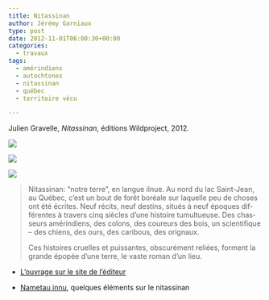 ```yaml
---
title: Nitassinan
author: Jérémy Garniaux
type: post
date: 2012-11-01T06:00:30+00:00
categories:
  - travaux
tags:
  - amérindiens
  - autochtones
  - nitassinan
  - québec
  - territoire vécu

---
```

Julien Grav­elle, _Nitassi­nan_, édi­tions Wild­pro­ject, 2012.

![](albums/carnet/nitassinan/nitassinan_small.png)

![](albums/carnet/nitassinan/DSC_0332_small.jpg)

![](albums/carnet/nitassinan/DSC_0318_small.jpg)

> Nitassi­nan: “notre terre”, en langue ilnue. Au nord du lac Saint-Jean, au Québec, c’est un bout de forêt boréale sur laque­lle peu de choses ont été écrites. Neuf réc­its, neuf des­tins, situés à neuf épo­ques dif­férentes à tra­vers cinq siè­cles d’une his­toire tumultueuse. Des chas­seurs amérin­di­ens, des colons, des coureurs des bois, un sci­en­tifique – des chiens, des ours, des cari­bous, des orignaux.
>
> Ces his­toires cru­elles et puis­santes, obscuré­ment reliées, for­ment la grande épopée d’une terre, le vaste roman d’un lieu.

- [L’ou­vrage sur le site de l’éditeur](https://wildproject.org/livres/nitassinan)

- [Nametau innu](http://www.nametauinnu.ca/fr/culture/territoire), quelques élé­ments sur le nitassinan